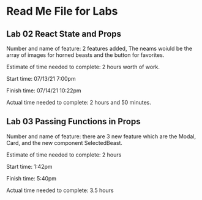 # Read Me File for Labs


## Lab 02 React State and Props
Number and name of feature: 2 features added, The neams woiuld be the array of images for horned beasts and the button for favorites. 

Estimate of time needed to complete: 2 hours worth of work. 

Start time: 07/13/21 7:00pm

Finish time: 07/14/21 10:22pm

Actual time needed to complete: 2 hours and 50 minutes. 

## Lab 03 Passing Functions in Props
Number and name of feature: there are 3 new feature which are the Modal, Card, and the new component SelectedBeast. 

Estimate of time needed to complete: 2 hours

Start time: 1:42pm

Finish time: 5:40pm

Actual time needed to complete: 3.5 hours
